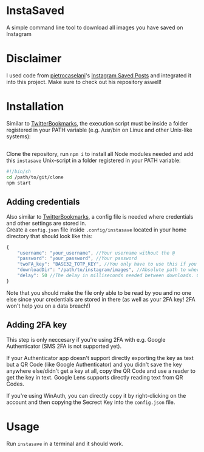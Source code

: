 # InstaSaved
A simple command line tool to download all images you have saved on Instagram

# Disclaimer
I used code from [pietrocaselani](https://github.com/pietrocaselani)'s [Instagram Saved Posts](https://github.com/pietrocaselani/Instagram-Saved-Posts) and integrated it into this project. Make sure to check out his repository aswell!

# Installation
Similar to [TwitterBookmarks](https://github.com/Stridsvagn69420/TwitterBookmarks#framework-dependent-binary), the execution script must be inside a folder registered in your PATH variable (e.g. /usr/bin on Linux and other Unix-like systems):  

## 
Clone the repository, run `npm i` to install all Node modules needed and add this `instasave` Unix-script in a folder registered in your PATH variable:
```sh
#!/bin/sh
cd /path/to/git/clone
npm start
```

## Adding credentials
Also similar to [TwitterBookmarks](https://github.com/Stridsvagn69420/TwitterBookmarks#platform-binary), a config file is needed where credentials and other settings are stored in.  
Create a `config.json` file inside `.config/instasave` located in your home directory that should look like this:
```js
{
    "username": "your_username", //Your username without the @
    "password": "your_password", //Your password
    "twoFA_key": "BASE32_TOTP_KEY", //You only have to use this if you use 2FA
	"downloadDir": "/path/to/instagram/images", //Absolute path to where you want your images saved 
	"delay": 50 //The delay in milliseconds needed between downloads. Change this value if you're facing errors.
}
```
Note that you should make the file only able to be read by you and no one else since your credentials are stored in there (as well as your 2FA key! 2FA won't help you on a data breach!)

## Adding 2FA key
This step is only neccesary if you're using 2FA with e.g. Google Authenticator (SMS 2FA is not supported yet).  

If your Authenticator app doesn't support directly exporting the key as text but a QR Code (like Google Authenticator) and you didn't save the key anywhere else/didn't get a key at all, copy the QR Code and use a reader to get the key in text. Google Lens supports directly reading text from QR Codes.

If you're using WinAuth, you can directly copy it by right-clicking on the account and then copying the Secrect Key into the `config.json` file.

# Usage
Run `instasave` in a terminal and it should work.